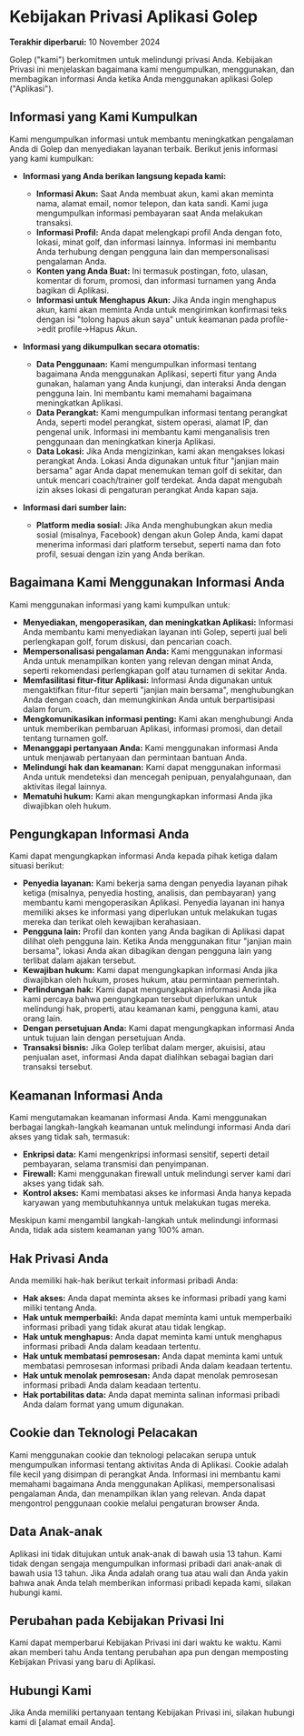 # Kebijakan Privasi Aplikasi Golep

**Terakhir diperbarui:** 10 November 2024

Golep ("kami") berkomitmen untuk melindungi privasi Anda. Kebijakan Privasi ini menjelaskan bagaimana kami mengumpulkan, menggunakan, dan membagikan informasi Anda ketika Anda menggunakan aplikasi Golep ("Aplikasi").

## Informasi yang Kami Kumpulkan

Kami mengumpulkan informasi  untuk membantu  meningkatkan pengalaman Anda di Golep dan menyediakan layanan terbaik. Berikut jenis informasi yang kami kumpulkan:

* **Informasi yang Anda berikan langsung kepada kami:**
    * **Informasi Akun:** Saat Anda membuat akun, kami akan meminta nama, alamat email, nomor telepon, dan kata sandi. Kami juga mengumpulkan informasi pembayaran saat Anda melakukan transaksi.
    * **Informasi Profil:**  Anda dapat melengkapi profil Anda dengan foto, lokasi, minat golf, dan informasi lainnya. Informasi ini membantu Anda terhubung dengan pengguna lain dan mempersonalisasi pengalaman Anda.
    * **Konten yang Anda Buat:** Ini termasuk postingan, foto, ulasan, komentar di forum, promosi, dan informasi turnamen yang Anda bagikan di Aplikasi.
    * **Informasi untuk Menghapus Akun:** Jika Anda ingin menghapus akun, kami akan meminta Anda untuk mengirimkan konfirmasi teks dengan isi "tolong hapus akun saya" untuk keamanan pada profile->edit profile->Hapus Akun.


* **Informasi yang dikumpulkan secara otomatis:**
    * **Data Penggunaan:**  Kami mengumpulkan informasi tentang bagaimana Anda menggunakan Aplikasi, seperti fitur yang Anda gunakan, halaman yang Anda kunjungi, dan interaksi Anda dengan pengguna lain. Ini membantu kami  memahami  bagaimana  meningkatkan  Aplikasi.
    * **Data Perangkat:**  Kami mengumpulkan informasi tentang perangkat Anda, seperti model perangkat, sistem operasi, alamat IP, dan pengenal unik. Informasi ini  membantu  kami  menganalisis  tren penggunaan dan meningkatkan kinerja Aplikasi.
    * **Data Lokasi:** Jika Anda mengizinkan, kami akan  mengakses lokasi perangkat Anda. Lokasi Anda digunakan untuk fitur "janjian main bersama" agar Anda dapat menemukan teman golf di sekitar, dan untuk mencari coach/trainer golf terdekat. Anda dapat  mengubah izin akses lokasi di pengaturan perangkat Anda kapan saja.

* **Informasi dari sumber lain:**
    * **Platform media sosial:** Jika Anda menghubungkan akun media sosial (misalnya, Facebook) dengan akun Golep Anda, kami dapat  menerima informasi dari platform tersebut, seperti nama dan foto profil, sesuai dengan izin yang Anda berikan.

## Bagaimana Kami Menggunakan Informasi Anda

Kami menggunakan informasi yang kami kumpulkan untuk:

* **Menyediakan, mengoperasikan, dan meningkatkan Aplikasi:** Informasi Anda membantu kami menyediakan layanan inti Golep, seperti jual beli perlengkapan golf, forum diskusi, dan pencarian coach.
* **Mempersonalisasi pengalaman Anda:** Kami menggunakan informasi Anda untuk menampilkan konten yang relevan dengan minat Anda, seperti rekomendasi perlengkapan golf atau turnamen di sekitar Anda.
* **Memfasilitasi fitur-fitur Aplikasi:** Informasi Anda digunakan untuk mengaktifkan fitur-fitur seperti "janjian main bersama",  menghubungkan Anda dengan coach, dan memungkinkan Anda untuk berpartisipasi dalam forum.
* **Mengkomunikasikan informasi penting:** Kami akan  menghubungi Anda untuk memberikan pembaruan Aplikasi, informasi promosi, dan detail tentang turnamen golf.
* **Menanggapi pertanyaan Anda:** Kami menggunakan informasi Anda untuk menjawab pertanyaan dan permintaan bantuan Anda.
* **Melindungi hak dan keamanan:** Kami dapat menggunakan informasi Anda untuk mendeteksi dan mencegah penipuan, penyalahgunaan, dan aktivitas ilegal lainnya.
* **Mematuhi hukum:** Kami akan  mengungkapkan informasi Anda jika diwajibkan oleh hukum.

## Pengungkapan Informasi Anda

Kami dapat mengungkapkan informasi Anda kepada pihak ketiga dalam situasi berikut:

* **Penyedia layanan:** Kami bekerja sama dengan penyedia layanan pihak ketiga (misalnya, penyedia hosting, analisis, dan pembayaran) yang membantu kami mengoperasikan Aplikasi. Penyedia layanan ini hanya  memiliki akses ke informasi yang diperlukan untuk melakukan tugas mereka dan terikat oleh kewajiban kerahasiaan.
* **Pengguna lain:**  Profil dan konten yang Anda bagikan di Aplikasi dapat dilihat oleh pengguna lain. Ketika Anda menggunakan fitur "janjian main bersama", lokasi Anda akan dibagikan dengan pengguna lain yang terlibat dalam ajakan tersebut.
* **Kewajiban hukum:** Kami dapat mengungkapkan informasi Anda jika diwajibkan oleh hukum, proses hukum, atau permintaan pemerintah.
* **Perlindungan hak:** Kami dapat mengungkapkan informasi Anda jika kami percaya bahwa pengungkapan tersebut diperlukan untuk melindungi hak, properti, atau keamanan kami, pengguna kami, atau orang lain.
* **Dengan persetujuan Anda:** Kami dapat mengungkapkan informasi Anda untuk tujuan lain dengan persetujuan Anda.
* **Transaksi bisnis:** Jika Golep terlibat dalam merger, akuisisi, atau penjualan aset, informasi Anda dapat dialihkan sebagai bagian dari transaksi tersebut.

## Keamanan Informasi Anda

Kami  mengutamakan keamanan informasi Anda. Kami menggunakan berbagai langkah-langkah keamanan untuk melindungi informasi Anda dari akses yang tidak sah, termasuk:

* **Enkripsi data:**  Kami mengenkripsi informasi sensitif, seperti detail pembayaran, selama transmisi dan penyimpanan.
* **Firewall:** Kami menggunakan firewall untuk melindungi server kami dari akses yang tidak sah.
* **Kontrol akses:** Kami membatasi akses ke informasi Anda hanya kepada karyawan yang membutuhkannya untuk melakukan tugas mereka.

Meskipun kami mengambil langkah-langkah untuk melindungi informasi Anda, tidak ada sistem keamanan yang 100% aman. 

## Hak Privasi Anda

Anda memiliki hak-hak berikut terkait informasi pribadi Anda:

* **Hak akses:** Anda dapat meminta akses ke informasi pribadi yang kami miliki tentang Anda.
* **Hak untuk memperbaiki:** Anda dapat meminta kami untuk memperbaiki informasi pribadi yang tidak akurat atau tidak lengkap.
* **Hak untuk menghapus:** Anda dapat meminta kami untuk menghapus informasi pribadi Anda dalam keadaan tertentu.
* **Hak untuk membatasi pemrosesan:** Anda dapat meminta kami untuk membatasi pemrosesan informasi pribadi Anda dalam keadaan tertentu.
* **Hak untuk menolak pemrosesan:** Anda dapat menolak pemrosesan informasi pribadi Anda dalam keadaan tertentu.
* **Hak portabilitas data:** Anda dapat meminta salinan informasi pribadi Anda dalam format yang umum digunakan.

## Cookie dan Teknologi Pelacakan

Kami menggunakan cookie dan teknologi pelacakan serupa untuk mengumpulkan informasi tentang aktivitas Anda di Aplikasi. Cookie adalah file kecil yang disimpan di perangkat Anda.  Informasi ini membantu kami  memahami  bagaimana  Anda  menggunakan  Aplikasi,  mempersonalisasi  pengalaman  Anda,  dan  menampilkan  iklan  yang  relevan. Anda dapat  mengontrol  penggunaan  cookie  melalui  pengaturan  browser  Anda.

## Data Anak-anak

Aplikasi ini tidak ditujukan untuk anak-anak di bawah usia 13 tahun. Kami tidak  dengan  sengaja mengumpulkan informasi pribadi dari anak-anak di bawah usia 13 tahun. Jika Anda adalah orang tua atau wali dan Anda yakin bahwa anak Anda telah memberikan informasi pribadi kepada kami, silakan hubungi kami.

## Perubahan pada Kebijakan Privasi Ini

Kami dapat memperbarui Kebijakan Privasi ini dari waktu ke waktu. Kami akan memberi tahu Anda tentang perubahan apa pun dengan memposting Kebijakan Privasi yang baru di Aplikasi.

## Hubungi Kami

Jika Anda memiliki pertanyaan tentang Kebijakan Privasi ini, silakan hubungi kami di [alamat email Anda].
